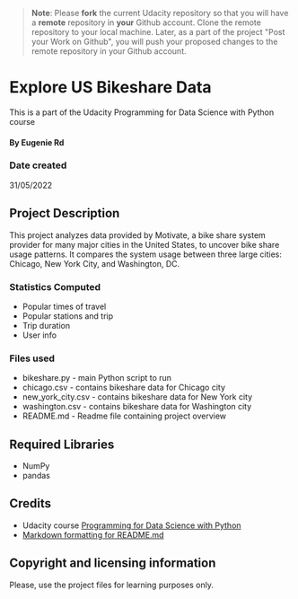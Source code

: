 >**Note**: Please **fork** the current Udacity repository so that you will have a **remote** repository in **your** Github account. Clone the remote repository to your local machine. Later, as a part of the project "Post your Work on Github", you will push your proposed changes to the remote repository in your Github account.

# Explore US Bikeshare Data
This is a part of the Udacity Programming for Data Science with Python course

#### By Eugenie Rd

### Date created
31/05/2022

## Project Description
This project analyzes data provided by Motivate, a bike share system provider for many major cities in the United States, to uncover bike share usage patterns. It compares the system usage between three large cities: Chicago, New York City, and Washington, DC.

### Statistics Computed
- Popular times of travel
- Popular stations and trip
- Trip duration
- User info

### Files used
- bikeshare.py - main Python script to run
- chicago.csv - contains bikeshare data for Chicago city
- new_york_city.csv - contains bikeshare data for New York city
- washington.csv - contains bikeshare data for Washington city
- README.md - Readme file containing project overview

## Required Libraries
- NumPy
- pandas

## Credits
- Udacity course [Programming for Data Science with Python](https://www.udacity.com/course/programming-for-data-science-nanodegree--nd104)
- [Markdown formatting for README.md](https://docs.github.com/en/get-started/writing-on-github/getting-started-with-writing-and-formatting-on-github/basic-writing-and-formatting-syntax)

## Copyright and licensing information
Please, use the project files for learning purposes only.
